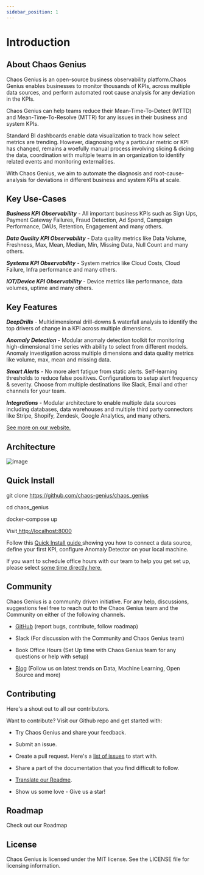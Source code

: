 ```yaml
---
sidebar_position: 1
---
```


# Introduction

## About Chaos Genius

Chaos Genius is an open-source business observability platform.Chaos Genius enables businesses to monitor thousands of KPIs, across multiple data sources, and perform automated root cause analysis for any deviation in the KPIs. 

Chaos Genius can help teams reduce their Mean-Time-To-Detect (MTTD) and Mean-Time-To-Resolve (MTTR) for any issues in their business and system KPIs. 

Standard BI dashboards enable data visualization to track how select metrics are trending. However, diagnosing why a particular metric or KPI has changed, remains a woefully manual process involving slicing & dicing the data, coordination with multiple teams in an organization to identify related events and monitoring externalities. 

With Chaos Genius, we aim to automate the diagnosis and root-cause-analysis for deviations in different business and system KPIs at scale. 


## Key Use-Cases

***Business KPI Observability***  - All important business KPIs such as Sign Ups, Payment Gateway Failures, Fraud Detection, Ad Spend, Campaign Performance, DAUs, Retention, Engagement and many others. 

***Data Quality KPI Observability*** - Data quality metrics like Data Volume, Freshness, Max, Mean, Median, Min, Missing Data, Null Count and many others. 

***Systems KPI Observability*** - System metrics like Cloud Costs, Cloud Failure, Infra performance and many others. 

***IOT/Device KPI Observability*** - Device metrics like performance, data volumes, uptime and many others. 


## Key Features

***DeepDrills*** - Multidimensional drill-downs & waterfall analysis to identify the top drivers of change in a KPI across multiple dimensions. 

***Anomaly Detection*** - Modular anomaly detection toolkit for monitoring high-dimensional time series with ability to select from different models. Anomaly investigation across multiple dimensions and data quality metrics like volume, max, mean and missing data. 

***Smart Alerts*** - No more alert fatigue from static alerts. Self-learning thresholds to reduce false positives. Configurations to setup alert frequency & severity. Choose from multiple destinations like Slack, Email and other channels for your team.

***Integrations*** - Modular architecture to enable multiple data sources including databases, data warehouses and multiple third party connectors like Stripe, Shopify, Zendesk, Google Analytics, and many others.

[See more on our website. ](https://chaosgenius.io/)

## Architecture

![image](/img/cg-high-level-arch.png)

## Quick Install


git clone https://github.com/chaos-genius/chaos_genius

cd chaos_genius

docker-compose up

Visit[  http://localhost:8000](http://localhost:8000/)

Follow this [Quick Install guide](https://github.com/chaos-genius/.github)[  ](https://github.com/airbytehq/airbyte/tree/e378d40236b6a34e1c1cb481c8952735ec687d88/docs/quickstart/getting-started.md)showing you how to connect a data source, define your first KPI, configure Anomaly Detector on your local machine. 

If you want to schedule office hours with our team to help you get set up, please select [some time directly here.](https://calendly.com/pshrimal/30min)

## Community

Chaos Genius is a community driven initiative. For any help, discussions, suggestions feel free to reach out to the Chaos Genius team and the Community on either of the following channels. 

-   [GitHub](https://github.com/chaos-genius/.github) (report bugs, contribute, follow roadmap)

-   Slack (For discussion with the Community and Chaos Genius team)

-   Book Office Hours (Set Up time with Chaos Genius team for any questions or help with setup)

-   [Blog](https://chaosgenius.io/blog/) (Follow us on latest trends on Data, Machine Learning, Open Source and more)

## Contributing

Here's a shout out to all our contributors.

Want to contribute? Visit our Github repo and get started with:

-   Try Chaos Genius and share your feedback.

-   Submit an issue. 

-   Create a pull request. Here's a [list of issues](https://github.com/chaos-genius/chaos_genius/issues) to start with.

-   Share a part of the documentation that you find difficult to follow.

-   [Translate our Readme](https://github.com/chaos-genius/.github/blob/main/README.md).

-   Show us some love - Give us a star!



## Roadmap

Check out our Roadmap 

## License

Chaos Genius is licensed under the MIT license. See the LICENSE file for licensing information.

